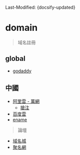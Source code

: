 Last-Modified: {docsify-updated}

# domain

> 域名註冊

## global

- [godaddy](https://godaddy.com/)

## 中國

- [阿里雲 - 萬網](http://www.net.cn/)
  - [搶注](https://wanwang.aliyun.com/domain/reserve)
- [百度雲](https://cloud.baidu.com/product/bcd.html)
- [ename](https://www.ename.cn/)

> 論壇

- [域名城](https://club.domain.cn/forum.php)
- [聚名網](http://www.jm.cn/6/?t=xx_123)